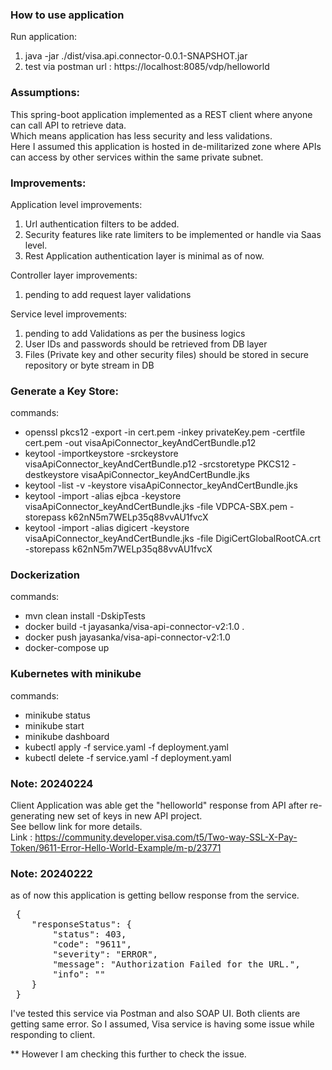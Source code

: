 ### How to use application
  Run application:
  1. java -jar ./dist/visa.api.connector-0.0.1-SNAPSHOT.jar
  2. test via postman 
  	 url : https://localhost:8085/vdp/helloworld

### Assumptions:
This spring-boot application implemented as a REST client where anyone can call API to retrieve data. <br>
Which means application has less security and less validations.<br>
Here I assumed this application is hosted in de-militarized zone where APIs can access by other services within the same private subnet.

### Improvements:
Application level improvements:
  1. Url authentication filters to be added.
  2. Security features like rate limiters to be implemented or handle via Saas level.
  3. Rest Application authentication layer is minimal as of now.
    
Controller layer improvements:
  1. pending to add request layer validations
 
Service level improvements:
  1. pending to add Validations as per the business logics
  2. User IDs and passwords should be retrieved from DB layer
  3. Files (Private key and other security files) should be stored in secure repository or byte stream in DB

### Generate a Key Store:
commands:
- openssl pkcs12 -export -in cert.pem -inkey privateKey.pem -certfile cert.pem -out visaApiConnector_keyAndCertBundle.p12
- keytool -importkeystore -srckeystore visaApiConnector_keyAndCertBundle.p12 -srcstoretype PKCS12 -destkeystore visaApiConnector_keyAndCertBundle.jks
- keytool -list -v -keystore visaApiConnector_keyAndCertBundle.jks
- keytool -import -alias ejbca -keystore visaApiConnector_keyAndCertBundle.jks -file VDPCA-SBX.pem -storepass k62nN5m7WELp35q88vvAU1fvcX
- keytool -import -alias digicert -keystore visaApiConnector_keyAndCertBundle.jks -file DigiCertGlobalRootCA.crt -storepass k62nN5m7WELp35q88vvAU1fvcX
	
### Dockerization
commands:
- mvn clean install -DskipTests 
- docker build -t jayasanka/visa-api-connector-v2:1.0 .
- docker push jayasanka/visa-api-connector-v2:1.0
- docker-compose up

### Kubernetes with minikube
commands:
- minikube status
- minikube start
- minikube dashboard
- kubectl apply -f service.yaml -f deployment.yaml 
- kubectl delete -f service.yaml -f deployment.yaml 
	
### Note: 20240224
Client Application was able get the "helloworld" response from API after re-generating new set of keys in new API project.<br>
See bellow link for more details.<br>
Link : https://community.developer.visa.com/t5/Two-way-SSL-X-Pay-Token/9611-Error-Hello-World-Example/m-p/23771

 
### Note: 20240222
as of now this application is getting bellow response from the service.
<pre>
 {
    "responseStatus": {
        "status": 403,
        "code": "9611",
        "severity": "ERROR",
        "message": "Authorization Failed for the URL.",
        "info": ""
    }
 }
</pre>

I've tested this service via Postman and also SOAP UI. Both clients are getting same error.
So I assumed, Visa service is having some issue while responding to client.
 
** However I am checking this further to check the issue.
